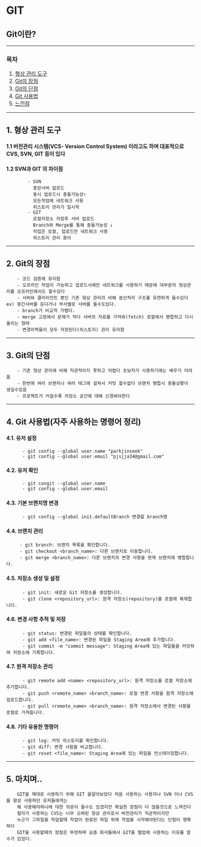 # GIT
  ## Git이란?
  ---------------------
  ### 목차
  1. [형상 관리 도구](#1-형상-관리-도구)
  2. [Git의 장점](#2-git의-장점)
  3. [Git의 단점](#3-git의-단점)
  4. [Git 사용법](#4-git-사용법(자주-사용하는-명령어-정리))
  5. [느낀점](#5-마치며)
---------------------
## 1. 형상 관리 도구  
####    1.1 버전관리 시스템(VCS- Version Control System) 이라고도 하며 대표적으로 CVS, SVN, GIT 등이 있다
####    1.2 SVN과 GIT 의 차이점
```
        - SVN
          중앙서버 업로드
          동시 업로드시 충돌가능성↑
          모든작업에 네트워크 사용
          히스토리 관리가 일시적
        - GIT
          로컬저장소 저장후 서버 업로드
          Branch와 Merge를 통해 충돌가능성 ↓
          작업은 로컬, 업로드만 네트워크 사용
          히스토리 관리 용이
```
  ----------------

## 2. Git의 장점
```
    - 코드 검증에 유리함
    - 오프라인 작업이 가능하고 업로드시에만 네트워크를 사용하기 때문에 대부분의 형상관리를 오프라인에서도 할수있다
    - 서버와 클라이언트 뿐인 기존 형상 관리의 비해 분산처리 구조를 유연하게 둘수있다 ex) 중간서버를 둔다거나 부서별로 서버를 둘수도있다.
    - branch가 비교적 가볍다.
    - merge 고정에서 문제가 적다 서버의 자료를 가져와(fetch) 로컬에서 병합하고 다시 올리는 형태
    - 변경이력들이 모두 저장된다(히스토리) 관리 유리함
```
  ----------------

## 3. Git의 단점
```
    - 기존 형상 관리에 비해 직관적이지 못하고 어렵다 초보자가 사용하기에는 배우기 어려움
    - 한번에 여러 브랜치나 여러 태그에 걸쳐서 커밋 할수없다 브랜치 병합시 충돌상황이 생길수있음
    - 프로젝트가 커질수록 저장소 공간에 대해 신경써야한다
```
  ----------------

## 4. Git 사용법(자주 사용하는 명령어 정리)
 #### 4.1. 유저 설정 
```
      - git config --global user.name "parkjinseok"
      - git config --global user.email "pjsjja34@gmail.com"
```
#### 4.2. 유저 확인 
```
      - git congit --global user.name
      - git config --global user.email
```
#### 4.3. 기본 브랜치명 변경 
```
      - git config --global init.defaultBranch 변경할 branch명
```
#### 4.4. 브랜치 관리 
 ```
      - git branch: 브랜치 목록을 확인합니다.
      - git checkout <branch_name>: 다른 브랜치로 이동합니다.
      - git merge <branch_name>: 다른 브랜치의 변경 사항을 현재 브랜치에 병합합니다.
```
#### 4.5. 저장소 생성 및 설정 
```
      - git init: 새로운 Git 저장소를 생성합니다.
      - git clone <repository_url>: 원격 저장소(repository)를 로컬에 복제합니다.
```
#### 4.6. 변경 사항 추적 및 저장 
```
      - git status: 변경된 파일들의 상태를 확인합니다.
      - git add <file_name>: 변경된 파일을 Staging Area에 추가합니다.
      - git commit -m "commit message": Staging Area에 있는 파일들을 커밋하여 저장소에 기록합니다.
```
#### 4.7. 원격 저장소 관리
```
      - git remote add <name> <repository_url>: 원격 저장소를 로컬 저장소에 추가합니다.
      - git push <remote_name> <branch_name>: 로컬 변경 사항을 원격 저장소에 업로드합니다.
      - git pull <remote_name> <branch_name>: 원격 저장소에서 변경된 사항을 로컬로 가져옵니다.
```
#### 4.8. 기타 유용한 명령어 
```      
      - git log: 커밋 히스토리를 확인합니다.
      - git diff: 변경 사항을 비교합니다.
      - git reset <file_name>: Staging Area에 있는 파일을 언스테이징합니다.
```
  ----------------

## 5. 마치며..
```
    GIT을 제대로 사용하기 위해 GIT 을알아보았다 처음 사용하는 사용자나 SVN 이나 CVS를 항상 사용하던 유저들에게는
    왜 사용해야하나에 대한 의문이 들수도 있겠지만 확실한 장점이 더 많을것으로 느껴진다
    필자가 사용하는 CVS는 너무 오래된 형상 관리로서 버전관리가 직관적이지만
    누군가 그파일을 작업할때 작업이 완료된 파일 위에 작업을 시작해야된다는 단점이 명확하다
    GIT을 사용할때의 장점은 뚜렷하며 요즘 회사들에서 GIT을 협업에 사용하는 이유를 알수가 있었다.
```
